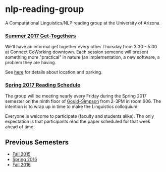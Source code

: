 # nlp-reading-group

A Computational Linguistics/NLP reading group at the University of Arizona.

### [Summer 2017 Get-Togethers](https://github.com/clulab/nlp-reading-group/wiki/Summer-2017-Schedule)

We'll have an informal get together every other Thursday from 3:30 - 5:00 at Connect CoWorking downtown.  Each session someone will present something more "practical" in nature (an implementation, a new software, a problem they are having.

See [here](https://drive.google.com/open?id=1xDcrzUs24GrJGCIGO4GhkAWCa4U&usp=sharing) for details about location and parking.

### [Spring 2017 Reading Schedule](https://github.com/clulab/nlp-reading-group/wiki/Spring-2017-Reading-Schedule)

The group will be meeting nearly every Friday during the Spring 2017 semester on the ninth floor of [Gould-Simpson](http://map.arizona.edu) from 2-3PM in room 906.  The intention is to wrap up in time to make the Linguistics colloquium. 

Everyone is welcome to participate (faculty and students alike).  The only expectation is that participants read the paper scheduled for that week ahead of time.


## Previous Semesters

* [Fall 2015](https://github.com/clulab/nlp-reading-group/wiki/Fall-2015-Reading-Schedule)
* [Spring 2016](https://github.com/clulab/nlp-reading-group/wiki/Spring-2016-Reading-Schedule)
* [Fall 2016](https://github.com/clulab/nlp-reading-group/wiki/Fall-2016-Reading-Schedule)

